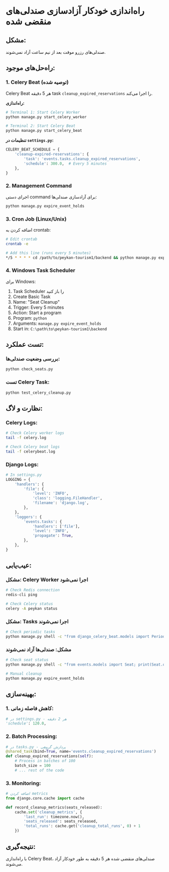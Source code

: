 # راه‌اندازی خودکار آزادسازی صندلی‌های منقضی شده

## **مشکل:**

صندلی‌های رزرو موقت بعد از نیم ساعت آزاد نمی‌شوند.

## **راه‌حل‌های موجود:**

### **1. Celery Beat (توصیه شده)**

Celery Beat هر 5 دقیقه task `cleanup_expired_reservations` را اجرا می‌کند.

**راه‌اندازی:**

```bash
# Terminal 1: Start Celery Worker
python manage.py start_celery_worker

# Terminal 2: Start Celery Beat
python manage.py start_celery_beat
```

**تنظیمات در `settings.py`:**

```python
CELERY_BEAT_SCHEDULE = {
    'cleanup-expired-reservations': {
        'task': 'events.tasks.cleanup_expired_reservations',
        'schedule': 300.0,  # Every 5 minutes
    },
}
```

### **2. Management Command**

اجرای دستی command برای آزادسازی صندلی‌ها:

```bash
python manage.py expire_event_holds
```

### **3. Cron Job (Linux/Unix)**

اضافه کردن به crontab:

```bash
# Edit crontab
crontab -e

# Add this line (runs every 5 minutes)
*/5 * * * * cd /path/to/peykan-tourism1/backend && python manage.py expire_event_holds
```

### **4. Windows Task Scheduler**

برای Windows:

1. Task Scheduler را باز کنید
2. Create Basic Task
3. Name: "Seat Cleanup"
4. Trigger: Every 5 minutes
5. Action: Start a program
6. Program: `python`
7. Arguments: `manage.py expire_event_holds`
8. Start in: `C:\path\to\peykan-tourism1\backend`

## **تست عملکرد:**

### **بررسی وضعیت صندلی‌ها:**

```bash
python check_seats.py
```

### **تست Celery Task:**

```bash
python test_celery_cleanup.py
```

## **نظارت و لاگ:**

### **Celery Logs:**

```bash
# Check Celery worker logs
tail -f celery.log

# Check Celery beat logs
tail -f celerybeat.log
```

### **Django Logs:**

```python
# In settings.py
LOGGING = {
    'handlers': {
        'file': {
            'level': 'INFO',
            'class': 'logging.FileHandler',
            'filename': 'django.log',
        },
    },
    'loggers': {
        'events.tasks': {
            'handlers': ['file'],
            'level': 'INFO',
            'propagate': True,
        },
    },
}
```

## **عیب‌یابی:**

### **مشکل: Celery Worker اجرا نمی‌شود**

```bash
# Check Redis connection
redis-cli ping

# Check Celery status
celery -A peykan status
```

### **مشکل: Tasks اجرا نمی‌شوند**

```bash
# Check periodic tasks
python manage.py shell -c "from django_celery_beat.models import PeriodicTask; print(PeriodicTask.objects.all())"
```

### **مشکل: صندلی‌ها آزاد نمی‌شوند**

```bash
# Check seat status
python manage.py shell -c "from events.models import Seat; print(Seat.objects.filter(status='reserved').count())"

# Manual cleanup
python manage.py expire_event_holds
```

## **بهینه‌سازی:**

### **1. کاهش فاصله زمانی:**

```python
# در settings.py - هر 2 دقیقه
'schedule': 120.0,
```

### **2. Batch Processing:**

```python
# در tasks.py - پردازش گروهی
@shared_task(bind=True, name='events.cleanup_expired_reservations')
def cleanup_expired_reservations(self):
    # Process in batches of 100
    batch_size = 100
    # ... rest of the code
```

### **3. Monitoring:**

```python
# اضافه کردن metrics
from django.core.cache import cache

def record_cleanup_metrics(seats_released):
    cache.set('cleanup_metrics', {
        'last_run': timezone.now(),
        'seats_released': seats_released,
        'total_runs': cache.get('cleanup_total_runs', 0) + 1
    })
```

## **نتیجه‌گیری:**

با راه‌اندازی Celery Beat، صندلی‌های منقضی شده هر 5 دقیقه به طور خودکار آزاد می‌شوند.
